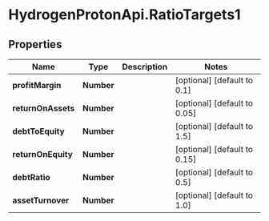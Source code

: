 # HydrogenProtonApi.RatioTargets1

## Properties
Name | Type | Description | Notes
------------ | ------------- | ------------- | -------------
**profitMargin** | **Number** |  | [optional] [default to 0.1]
**returnOnAssets** | **Number** |  | [optional] [default to 0.05]
**debtToEquity** | **Number** |  | [optional] [default to 1.5]
**returnOnEquity** | **Number** |  | [optional] [default to 0.15]
**debtRatio** | **Number** |  | [optional] [default to 0.5]
**assetTurnover** | **Number** |  | [optional] [default to 1.0]



